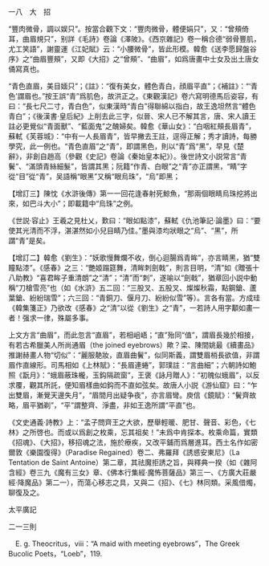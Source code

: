 一八　大　招

“豐肉微骨，調以娱只”。按當合觀下文：“豐肉微骨，體便娟只”，又：“曾頰倚耳，曲眉規只”，别詳《毛詩》卷論《澤陂》。《西京雜記》卷一稱合德“弱骨豐肌，尤工笑語”，謝靈運《江妃賦》云：“小腰微骨”，皆此形模。韓愈《送李愿歸盤谷序》之“曲眉豐頰”，又即《大招》之“曾頰”、“曲眉”，如爲唐畫中士女及出土唐女俑寫真也。

“青色直眉，美目媔只”；《註》：“復有美女，體色青白，顔眉平直”；《補註》：“‘青色’謂眉也。”按王誤“青”爲肌色，故洪正之。《東觀漢記》卷六寫明德馬后姿容，有曰：“長七尺二寸，青白色”，似東漢時“青白”得聯綿以指白，故王逸坦然言“體色青白”；《後漢書·皇后紀》上削去此三字，似晉、宋人已不解其言，唐、宋人讀王註必更覺似“青面獸”、“藍面鬼”之醜婦矣。韓愈《華山女》：“白咽紅頰長眉青”，蘇軾《芙蓉城》：“中有一人長眉青”，皆早撇去王註，逕得正解；秀才讀詩，每勝學究，此一例也。“青色直眉”之“青”，即謂黑色，則以“青”爲“黑”，早見《楚辭》，非創自趙高（參觀《史記》卷論《秦始皇本紀》）。後世詩文小説常言“青鬢”、“滿頭青絲細髮”，皆謂其黑；阮籍“作青、白眼”之“青”亦正謂黑，“睛”字從“目”從“青”，吴語稱“眼黑”又稱“眼烏珠”，“烏”即黑；

【增訂三】陳忱《水滸後傳》第一一回花逢春射死鯨魚，“那兩個眼睛烏珠挖將出來，如巴斗大小”；即載籍中“烏珠”之例。

《世説·容止》王羲之見杜乂，歎曰：“眼如點漆”，蘇軾《仇池筆記·論墨》曰：“要使其光清而不浮，湛湛然如小兒目睛乃佳。”墨與漆均狀眼之“烏”、“黑”，所謂“青”是矣。

【增訂二】韓愈《劉生》：“妖歌慢舞爛不收，倒心迴腸爲青眸”，亦言睛黑，猶“雙瞳點漆”。《感春》之三：“艷姬蹋筵舞，清眸刺劍戟”，則言目明，“清”如《贈張十八助教》“喜君眸子重清朗”之“清”；“清”而“刺”，遂喻以“劍戟”，猶章回小説中動稱“刀槍雪亮”也（如《水滸》五二回：“三股叉、五股叉、燦燦秋霜，點鋼鎗、蘆葉鎗、紛紛瑞雪”；六三回：“青銅刀、偃月刀、紛紛似雪”等）。言各有當。方成珪《韓集箋正》乃欲改《感春》之“清”以從《劉生》之“青”，一若詩人用字顜如畫一者！强求一律，殊屬多事。

上文方言“曲眉”，而此忽言“直眉”，若相岨峿；“直”殆同“值”，謂眉長幾於相接，有若古希臘美人所尚通眉（the joined eyebrows）歟？梁、陳間姚最《續畫品》推謝赫畫人物“切似”：“麗服靘妝，直眉曲鬢”，似同斯義，謂雙眉梢長欲值，非謂眉作直線形。司馬相如《上林賦》：“長眉連蜷”，郭璞註：“言曲細”；六朝詩如鮑照《翫月》：“蛾眉蔽珠櫳，玉鈎隔疏窗”，王褒《詠月贈人》：“初魄似蛾眉”，以反求覆，觀其所託，便知眉樣曲如鈎而不直如弦矣。故唐人小説《游仙窟》曰：“乍出雙眉，漸覺天邊失月”，“眉間月出疑争夜”，亦言眉彎。庾信《鏡賦》：“鬢齊故略，眉平猶剃”，“平”謂整齊、淨盡，非如王逸所謂“平直”也。

《文史通義·詩教》上：“孟子問齊王之大欲，歷舉輕暖、肥甘、聲音、彩色，《七林》之所啓也。而或以爲創之枚乘，忘其祖矣！”未爲中肯探本。枚乘命篇，實類《招魂》、《大招》，移招魂之法，施於療疾，又改平鋪而爲層進耳。西土名作如密爾敦《樂園復得》（Paradise Regained）卷二、弗羅拜《誘惑安東尼》（La Tentation de Saint Antoine）第二章，其祛魔拒誘之旨，與釋典一揆（如《雜阿含經》卷三九《魔有三女》章、《佛本行集經·魔怖菩薩品》第三一、《方廣大莊嚴經·降魔品》第二一），而蕩心移志之具，又與二《招》、《七》林同類。采風借燭，聊復及之。


















太平廣記



二一三則


















　E. g. Theocritus，viii：“A maid with meeting eyebrows”，The Greek Bucolic Poets，“Loeb”，119.